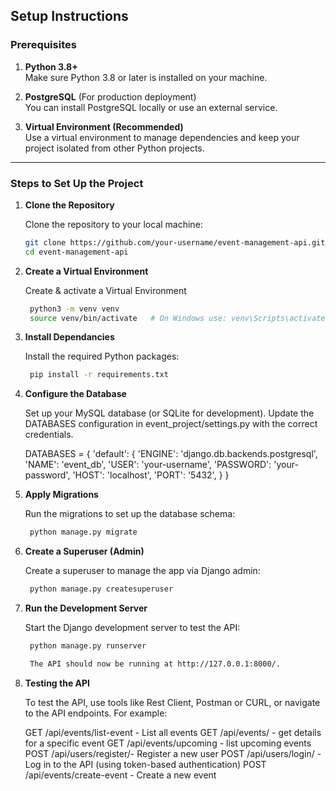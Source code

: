 ## Setup Instructions

### Prerequisites

1. **Python 3.8+**  
   Make sure Python 3.8 or later is installed on your machine.

2. **PostgreSQL** (For production deployment)  
   You can install PostgreSQL locally or use an external service.

3. **Virtual Environment (Recommended)**  
   Use a virtual environment to manage dependencies and keep your project isolated from other Python projects.

---

### Steps to Set Up the Project

1. **Clone the Repository**

   Clone the repository to your local machine:

   ```bash
   git clone https://github.com/your-username/event-management-api.git
   cd event-management-api

2. **Create a Virtual Environment**

   Create & activate a Virtual Environment

   ```bash
    python3 -m venv venv
    source venv/bin/activate   # On Windows use: venv\Scripts\activate

3. **Install Dependancies**

   Install the required Python packages:

   ```bash
    pip install -r requirements.txt

4. **Configure the Database**

   Set up your MySQL database (or SQLite for development). Update the DATABASES configuration in event_project/settings.py with the correct credentials.

    DATABASES = {
    'default': {
        'ENGINE': 'django.db.backends.postgresql',
        'NAME': 'event_db',
        'USER': 'your-username',
        'PASSWORD': 'your-password',
        'HOST': 'localhost',
        'PORT': '5432',
        }
    }


5. **Apply Migrations**

   Run the migrations to set up the database schema:

   ```bash
    python manage.py migrate


6. **Create a Superuser (Admin)**

   Create a superuser to manage the app via Django admin:

   ```bash
    python manage.py createsuperuser


7. **Run the Development Server**

   Start the Django development server to test the API:

   ```bash
    python manage.py runserver

    The API should now be running at http://127.0.0.1:8000/.

8. **Testing the API**

    To test the API, use tools like Rest Client, Postman or CURL, or navigate to the API endpoints. For example:

    GET /api/events/list-event - List all events
    GET /api/events/<id> - get details for a specific event
    GET /api/events/upcoming - list upcoming events
    POST /api/users/register/- Register a new user
    POST /api/users/login/ - Log in to the API (using token-based authentication)
    POST /api/events/create-event - Create a new event
               
   
 

